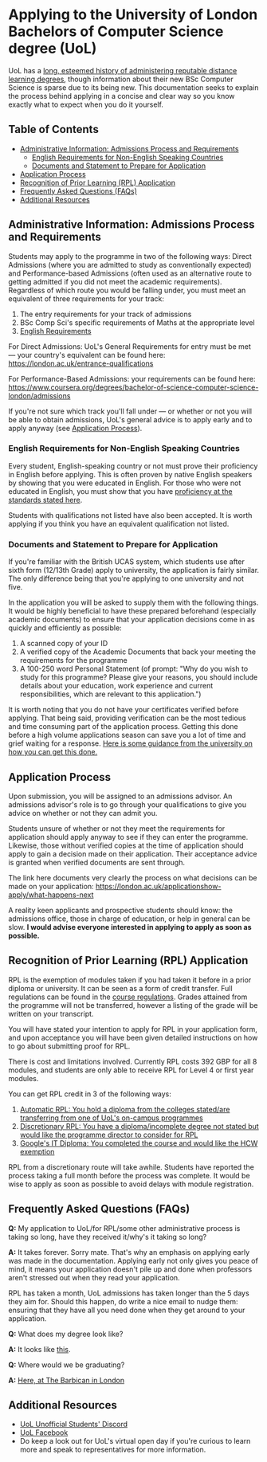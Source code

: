 # Applying to the University of London Bachelors of Computer Science degree (UoL)

UoL has a [long, esteemed history of
administering reputable distance learning
degrees](https://en.wikipedia.org/wiki/University_of_London_Worldwide),
though information about their new BSc Computer Science is sparse
due to its being new. This documentation seeks to explain the process
behind applying in a concise and clear way so you know exactly what to
expect when you do it yourself.

## Table of Contents

- [Administrative Information: Admissions Process and Requirements](#administrative-information-admissions-process-and-requirements)
  - [English Requirements for Non-English Speaking Countries](#english-requirements-for-non-english-speaking-countries)
  - [Documents and Statement to Prepare for Application](#documents-and-statement-to-prepare-for-application)
- [Application Process](#application-process)
- [Recognition of Prior Learning (RPL) Application](#recognition-of-prior-learning-rpl-application)
- [Frequently Asked Questions (FAQs)](#frequently-asked-questions-faqs)
- [Additional Resources](#additional-resources)

## Administrative Information: Admissions Process and Requirements

Students may apply to the programme in two of the following ways:
Direct Admissions (where you are admitted to study as conventionally
expected) and Performance-based Admissions (often used as an
alternative route to getting admitted if you did not meet the academic
requirements). Regardless of which route you would be falling under,
you must meet an equivalent of three requirements for your track:

1. The entry requirements for your track of admissions
2. BSc Comp Sci's specific requirements of Maths at the appropriate level
3. [English Requirements](#english-requirements-for-non-english-speaking-countries)

For Direct Admissions: UoL's General Requirements for entry
must be met — your country's equivalent can be found here:
https://london.ac.uk/entrance-qualifications

For Performance-Based Admissions: your requirements can be found here:
https://www.coursera.org/degrees/bachelor-of-science-computer-science-london/admissions

If you're not sure which track you'll fall under — or whether
or not you will be able to obtain admissions, UoL's general
advice is to apply early and to apply anyway (see [Application
Process](#application-process)).

### English Requirements for Non-English Speaking Countries

Every student, English-speaking country or not must prove their
proficiency in English before applying. This is often proven
by native English speakers by showing that you were educated
in English. For those who were not educated in English, you
must show that you have [proficiency at the standards stated
here](https://london.ac.uk/applications/how-apply/english-requirements#awards-2563).

Students with qualifications not listed have also been accepted. It is
worth applying if you think you have an equivalent qualification not
listed.

### Documents and Statement to Prepare for Application

If you're familiar with the British UCAS system, which students use
after sixth form (12/13th Grade) apply to university, the application
is fairly similar. The only difference being that you're applying to
one university and not five.

In the application you will be asked to supply them with the following
things. It would be highly beneficial to have these prepared
beforehand (especially academic documents) to ensure that your
application decisions come in as quickly and efficiently as possible:

1. A scanned copy of your ID
2. A verified copy of the Academic Documents that back your meeting the requirements for the programme
3. A 100-250 word Personal Statement (of prompt: "Why do you wish to study for this programme?
   Please give your reasons, you should include details about your
   education, work experience and current responsibilities, which are
   relevant to this application.")

It is worth noting that you do not have your certificates verified
before applying. That being said, providing verification can be the
most tedious and time consuming part of the application process.
Getting this done before a high volume applications season can
save you a lot of time and grief waiting for a response. [Here
is some guidance from the university on how you can get this
done.](https://london.ac.uk/applications/how-apply/supplying-evidence)

## Application Process

Upon submission, you will be assigned to an admissions advisor. An
admissions advisor's role is to go through your qualifications to give
you advice on whether or not they can admit you.

Students unsure of whether or not they meet the requirements for
application should apply anyway to see if they can enter the
programme. Likewise, those without verified copies at the time of
application should apply to gain a decision made on their application.
Their acceptance advice is granted when verified documents are sent
through.

The link here documents very clearly the process
on what decisions can be made on your application:
https://london.ac.uk/applicationshow-apply/what-happens-next

A reality keen applicants and prospective students should know: the
admissions office, those in charge of education, or help in general
can be slow. **I would advise everyone interested in applying to apply
as soon as possible.**

## Recognition of Prior Learning (RPL) Application

RPL is the exemption of modules taken if you had taken it before
in a prior diploma or university. It can be seen as a form of
credit transfer. Full regulations can be found in the [course
regulations](https://london.ac.uk/sites/default/files/regulations/progregs-computer-science-2019-2020.pdf). Grades attained from the
programme will not be transferred, however a listing of the grade will
be written on your transcript.

You will have stated your intention to apply for RPL in your
application form, and upon acceptance you will have been given
detailed instructions on how to go about submitting proof for RPL.

There is cost and limitations involved. Currently RPL costs 392 GBP
for all 8 modules, and students are only able to receive RPL for Level
4 or first year modules.

You can get RPL credit in 3 of the following ways:

1. [Automatic RPL: You hold a diploma from the colleges stated/are transferring from one of UoL's on-campus programmes](https://london.ac.uk/applications/how-apply/recognition-prior-learning/recognition-and-accreditation-prior-learning-3)
2. [Discretionary RPL: You have a diploma/incomplete degree not stated but would like the programme director to consider for RPL](https://london.ac.uk/applications/how-apply/recognition-prior-learning/recognition-and-accreditation-prior-learning-3)
3. [Google's IT Diploma: You completed the course and would like the HCW exemption](https://www.coursera.org/professional-certificates/google-it-support)

RPL from a discretionary route will take awhile. Students have
reported the process taking a full month before the process was
complete. It would be wise to apply as soon as possible to avoid
delays with module registration.

## Frequently Asked Questions (FAQs)

**Q:** My application to UoL/for RPL/some other administrative process is taking so long, have they received it/why's it taking so long?

**A:** It takes forever. Sorry mate. That's why an emphasis on applying early was made in the documentation. Applying early not only gives you peace of mind, it means your application doesn't pile up and done when professors aren't stressed out when they read your application.

RPL has taken a month, UoL admissions has taken longer than the 5 days they aim for. Should this happen, do write a nice email to nudge them: ensuring that they have all you need done when they get around to your application.

**Q:** What does my degree look like?

**A:** It looks like [this](https://www.thestudentroom.co.uk/showthread.php?t=2459201).

**Q:** Where would we be graduating?

**A:** [Here, at The Barbican in London](https://www.youtube.com/watch?v=Oja7n2Kq2do)

## Additional Resources

- [UoL Unofficial Students' Discord](https://discord.gg/fugMPVR)
- [UoL Facebook](https://www.facebook.com/LondonU/?ref=br_rs)
- Do keep a look out for UoL's virtual open day if you're curious to learn more and speak to representatives for more information.
